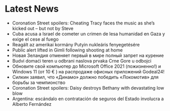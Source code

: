 # Latest News
-  Coronation Street spoilers: Cheating Tracy faces the music as she’s kicked out – but not by Steve
-  Cuba acusa a Israel de cometer un crimen de lesa humanidad en Gaza y exige el cese al fuego
-  Reagált az amerikai kormány Putyin nukleáris fenyegetésére
-  Public alert lifted in Gimli following shooting at home
-  Новая Зеландия отменяет первый в мире полный запрет на курение
-  Budvi domaći teren u odbrani naslova prvaka Crne Gore u odbojci
-  Обновите свой компьютер до Microsoft Office 2021 (пожизненно!) и Windows 11 (от 10 € ) на распродаже офисных приложений Godeal24!
-  Силкин заявил, что «Динамо» должно победить «Локомотив» для борьбы за чемпионство
-  Coronation Street spoilers: Daisy destroys Bethany with devastating low blow
-  Argentina: escándalo en contratación de seguros del Estado involucra a Alberto Fernández
